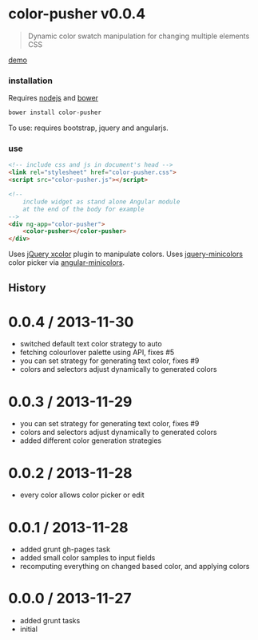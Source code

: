 # color-pusher v0.0.4

> Dynamic color swatch manipulation for changing multiple elements CSS

[demo](http://glebbahmutov.com/color-pusher/)

### installation

Requires [nodejs](http://nodejs.org/) and [bower](http://bower.io/)

```sh
bower install color-pusher
```

To use: requires bootstrap, jquery and angularjs.




### use

```html
<!-- include css and js in document's head -->
<link rel="stylesheet" href="color-pusher.css">
<script src="color-pusher.js"></script>

<!--
    include widget as stand alone Angular module
    at the end of the body for example
-->
<div ng-app="color-pusher">
    <color-pusher></color-pusher>
</div>
```




Uses [jQuery xcolor](http://www.xarg.org/project/jquery-color-plugin-xcolor/) plugin
to manipulate colors.
Uses [jquery-minicolors](http://labs.abeautifulsite.net/jquery-minicolors/) color picker
via [angular-minicolors](http://kaihenzler.github.io/angular-minicolors/).

## History


0.0.4 / 2013-11-30
==================

  * switched default text color strategy to auto
  * fetching colourlover palette using API, fixes #5
  * you can set strategy for generating text color, fixes #9
  * colors and selectors adjust dynamically to generated colors

0.0.3 / 2013-11-29
==================

  * you can set strategy for generating text color, fixes #9
  * colors and selectors adjust dynamically to generated colors
  * added different color generation strategies

0.0.2 / 2013-11-28
==================

  * every color allows color picker or edit

0.0.1 / 2013-11-28
==================

  * added grunt gh-pages task
  * added small color samples to input fields
  * recomputing everything on changed based color, and applying colors

0.0.0 / 2013-11-27
==================

  * added grunt tasks
  * initial


